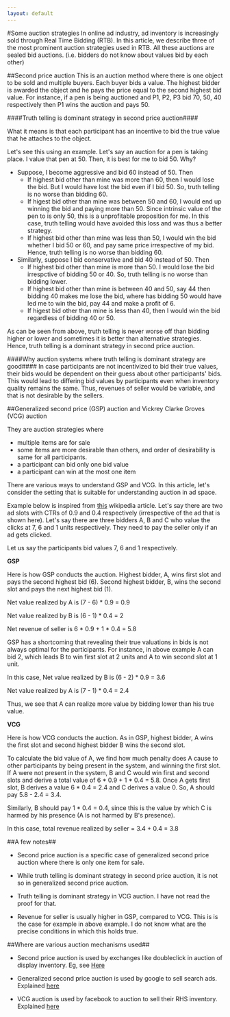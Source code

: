 ```yaml
---
layout: default
---
```

#Some auction strategies
In online ad industry, ad inventory is increasingly sold through Real Time Bidding 
(RTB). In this article, we describe three of the most prominent auction strategies 
used in RTB. All these auctions are sealed bid auctions. (i.e. bidders do not know
about values bid by each other)

##Second price auction
This is an auction method where there is one object to be sold and multiple buyers.
Each buyer bids a value. The highest bidder is awarded the object and he pays the
price equal to the second highest bid value. For instance, if a pen is being auctioned
and P1, P2, P3 bid 70, 50, 40 respectively then P1 wins the auction and
pays 50.

####Truth telling is dominant strategy in second price auction####

What it means is that each participant has an incentive to bid the true value that
he attaches to the object.

Let\'s see this using an example. Let\'s say an auction for a pen is taking place.
I value that pen at 50. Then, it is best for me to bid 50. Why?
* Suppose, I become aggressive and bid 60 instead of 50. Then
  + If highest bid other than mine was more than 60, then I would lose the bid.
    But I would have lost the bid even if I bid 50. So, truth telling is no worse
    than bidding 60.
  + If higest bid other than mine was between 50 and 60, I would end up winning the
    bid and paying more than 50. Since intrinsic value of the pen to is only 50,
    this is a unprofitable proposition for me. In this case, truth telling would
    have avoided this loss and was thus a better strategy.
  + If highest bid other than mine was less than 50, I would win the bid whether
    I bid 50 or 60, and pay same price irrespective of my bid. Hence, truth telling
    is no worse than bidding 60.
* Similarly, suppose I bid conservative and bid 40 instead of 50. Then
  + If highest bid other than mine is more than 50. I would lose the bid irrespctive
    of bidding 50 or 40. So, truth telling is no worse than bidding lower.
  + If highest bid other than mine is between 40 and 50, say 44 then bidding 40 makes 
    me lose the bid, where has bidding 50 would have led me to win the bid, pay 44
    and make a profit of 6.
  + If higest bid other than mine is less than 40, then I would win the bid regardless
    of bidding 40 or 50.

As can be seen from above, truth telling is never worse off than bidding higher or
lower and sometimes it is better than alternative strategies. Hence, truth telling
is a dominant strategy in second price auction.

####Why auction systems where truth telling is dominant strategy are good####
In case participants are not incentivized to bid their true values, their bids would
be dependent on their guess about other participants' bids. This would lead to 
differing bid values by participants even when inventory quality remains the same.
Thus, revenues of seller would be variable, and that is not desirable by the sellers.

##Generalized second price (GSP) auction and Vickrey Clarke Groves (VCG) auction

They are auction strategies where
* multiple items are for sale
* some items are more desirable than others, and order of desirability is same
for all participants. 
* a participant can bid only one bid value
* a participant can win at the most one item

There are various ways to understand GSP and VCG. In this article, let's consider the 
setting that is suitable for understanding auction in ad space.

Example below is inspired from [this](http://en.wikipedia.org/wiki/Generalized_second-price_auction) wikipedia article.
Let's say there are two ad slots with CTRs of 0.9 and 0.4 respectively (irrespective
of the ad that is shown here). Let's say there are three bidders A, B and C who value
the clicks at 7, 6 and 1 units respectively. They need to pay the seller only if an
ad gets clicked.

Let us say the participants bid values 7, 6 and 1 respectively.

__GSP__

Here is how GSP conducts the auction. Highest bidder, A, wins first slot and pays
the second highest bid (6). Second highest bidder, B, wins the second slot and
pays the next highest bid (1). 

Net value realized by A is (7 - 6) * 0.9 = 0.9

Net value realized by B is (6 - 1) * 0.4 = 2

Net revenue of seller is 6 * 0.9 + 1 * 0.4 = 5.8

GSP has a shortcoming that revealing their true valuations in bids is not always
optimal for the participants. For instance, in above example A can bid 2, 
which leads B to win first slot at 2 units and A to win second slot at 1 unit.

In this case,
Net value realized by B is (6 - 2) * 0.9 = 3.6

Net value realized by A is (7 - 1) * 0.4 = 2.4

Thus, we see that A can realize more value by bidding lower than his true
value.

__VCG__

Here is how VCG conducts the auction. As in GSP, highest bidder, A wins the 
first slot and second highest bidder B wins the second slot.

To calculate the bid value of A, we find how much penalty does A cause to
other participants by being present in the system, and winning the first
slot. If A were not present in the system, B and C would win first and
second slots and derive a total value of 6 * 0.9 + 1 * 0.4 = 5.8. Once
A gets first slot, B derives a value 6 * 0.4 = 2.4 and C derives a value 0.
So, A should pay 5.8 - 2.4 = 3.4.

Similarly, B should pay 1 * 0.4 = 0.4, since this is the value by which C
is harmed by his presence (A is not harmed by B's presence).

In this case, total revenue realized by seller = 3.4 + 0.4 = 3.8

##A few notes##
* Second price auction is a specific case of generalized second price auction where
  there is only one item for sale.

* While truth telling is dominant strategy in second price auction, it is not so
  in generalized second price auction.

* Truth telling is dominant strategy in VCG auction. I have not read the proof for that.

* Revenue for seller is usually higher in GSP, compared to VCG. This is is the case
  for example in above example. I do not know what are the precise conditions in which
  this holds true.

##Where are various auction mechanisms used##
* Second price auction is used by exchanges like doubleclick in auction of display
  inventory. Eg, see [Here](http://static.googleusercontent.com/media/www.google.com/en//doubleclick/pdfs/Google-White-Paper-The-Arrival-of-Real-Time-Bidding-July-2011.pdf)

* Generalized second price auction is used by google to sell search ads. Explained 
  [here](http://www.quora.com/Why-does-Google-use-the-Generalized-Second-Price-auction-to-sell-search-ads-instead-of-Vickrey-Clark-Groves)

* VCG auction is used by facebook to auction to sell their RHS inventory. Explained
  [here](http://www.quora.com/Does-Facebooks-Ad-platform-use-a-Generalized-Second-Price-auction)
